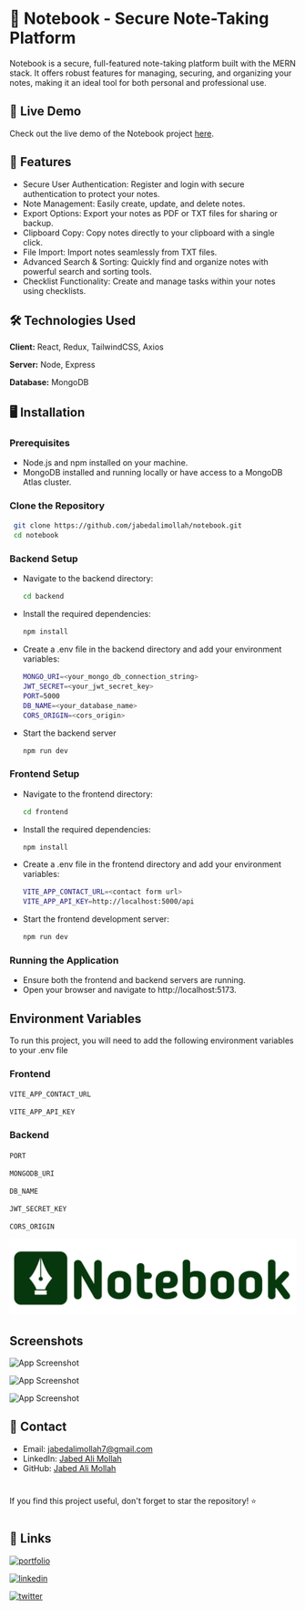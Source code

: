 # 📓 Notebook - Secure Note-Taking Platform

Notebook is a secure, full-featured note-taking platform built with the MERN stack. It offers robust features for managing, securing, and organizing your notes, making it an ideal tool for both personal and professional use.


## 🔗 Live Demo

Check out the live demo of the Notebook project [here](https://notebook7.netlify.app/).


## 🚀 Features

- Secure User Authentication: Register and login with secure authentication to protect your notes.
- Note Management: Easily create, update, and delete notes.
- Export Options: Export your notes as PDF or TXT files for sharing or backup.
- Clipboard Copy: Copy notes directly to your clipboard with a single click.
- File Import: Import notes seamlessly from TXT files.
- Advanced Search & Sorting: Quickly find and organize notes with powerful search and sorting tools.
- Checklist Functionality: Create and manage tasks within your notes using checklists.


## 🛠️ Technologies Used

**Client:** React, Redux, TailwindCSS, Axios

**Server:** Node, Express

**Database:** MongoDB


## 🖥️ Installation

### Prerequisites
- Node.js and npm installed on your machine.
- MongoDB installed and running locally or have access to a MongoDB Atlas cluster.


### Clone the Repository
```bash
 git clone https://github.com/jabedalimollah/notebook.git
 cd notebook
```
### Backend Setup
- Navigate to the backend directory:

    ```bash
    cd backend
    ```
- Install the required dependencies:
    ```bash
    npm install
    ```
- Create a .env file in the backend directory and add your environment variables:
    ```bash
    MONGO_URI=<your_mongo_db_connection_string>
    JWT_SECRET=<your_jwt_secret_key>
    PORT=5000
    DB_NAME=<your_database_name>
    CORS_ORIGIN=<cors_origin>
    ```
- Start the backend server
    ```bash
    npm run dev
    ```

### Frontend Setup
- Navigate to the frontend directory:

    ```bash
    cd frontend
    ```
- Install the required dependencies:

    ```bash
    npm install
    ```
- Create a .env file in the frontend directory and add your environment variables:
    ```bash
    VITE_APP_CONTACT_URL=<contact form url>
    VITE_APP_API_KEY=http://localhost:5000/api
    ```
- Start the frontend development server:
    ```bash
    npm run dev
    ```

### Running the Application
- Ensure both the frontend and backend servers are running.
- Open your browser and navigate to http://localhost:5173.
## Environment Variables

To run this project, you will need to add the following environment variables to your .env file
### Frontend

`VITE_APP_CONTACT_URL`

`VITE_APP_API_KEY`

### Backend

`PORT`

`MONGODB_URI`

`DB_NAME`

`JWT_SECRET_KEY`

`CORS_ORIGIN`


![Logo](https://github.com/jabedalimollah/notebook/blob/d2eb6e6e0c363afdf0d4aa2ac688d296af7f3a9a/frontend/public/notebook.png?raw=true)


## Screenshots

![App Screenshot](https://media.licdn.com/dms/image/v2/D5622AQEb7iH27v0FZA/feedshare-shrink_800/feedshare-shrink_800/0/1723743354251?e=2147483647&v=beta&t=fWQgzRzGRMW2KoqFS6o6ShwLNuD3ZZmVzGF7-aGfRKc)

![App Screenshot](https://media.licdn.com/dms/image/v2/D5622AQHipsjZyfty6w/feedshare-shrink_800/feedshare-shrink_800/0/1723743350107?e=2147483647&v=beta&t=Zfp0AeVH0It7jp5bvbkeSUh49awq5IgYDbgj_G4Wi00)

![App Screenshot](https://media.licdn.com/dms/image/v2/D5622AQFlv6Wcn9HQoA/feedshare-shrink_800/feedshare-shrink_800/0/1723743357484?e=2147483647&v=beta&t=Xv9HzG0u3SMjGjWjjITRJ3vQWQNe_EsXYvexlUp5dO0)




## 📧 Contact

- Email: jabedalimollah7@gmail.com
- LinkedIn: [Jabed Ali Mollah](https://www.linkedin.com/in/jabedalimollah)
- GitHub: [Jabed Ali Mollah](https://github.com/jabedalimollah)

#

If you find this project useful, don't forget to star the repository! ⭐

#


## 🔗 Links
[![portfolio](https://img.shields.io/badge/my_portfolio-000?style=for-the-badge&logo=ko-fi&logoColor=white)](https://jabedalimollah.netlify.app/)

[![linkedin](https://img.shields.io/badge/linkedin-0A66C2?style=for-the-badge&logo=linkedin&logoColor=white)](https://www.linkedin.com/in/jabedalimollah/)

[![twitter](https://img.shields.io/badge/twitter-1DA1F2?style=for-the-badge&logo=twitter&logoColor=white)](https://x.com/JabedAliMollah7)

